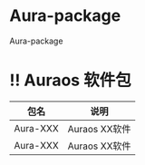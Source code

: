 # Aura-package
Aura-package


# !! Auraos 软件包


|  包名   | 说明  |
|  ----  | ----  |
| Aura-XXX  | Auraos XX软件|
| Aura-XXX  | Auraos XX软件 |

